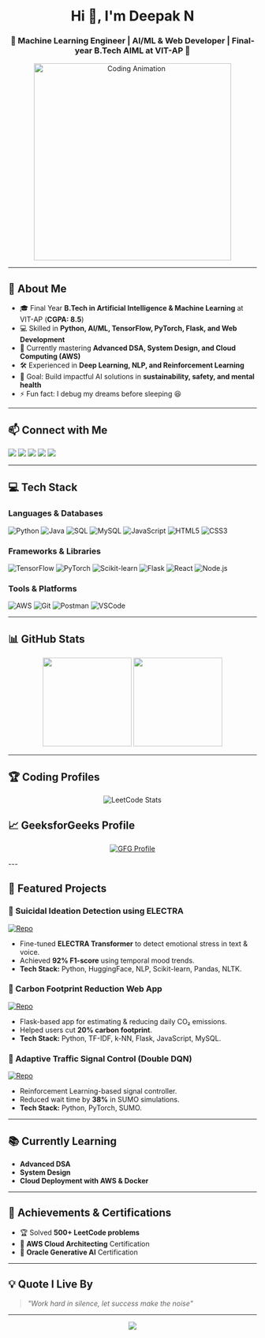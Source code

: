 <!-- HEADER -->
<h1 align="center">Hi 👋, I'm Deepak N</h1>
<h3 align="center">🚀 Machine Learning Engineer | AI/ML & Web Developer | Final-year B.Tech AIML at VIT-AP 🚀</h3>

<!-- ANIMATION -->
<p align="center">
  <img src="https://media.giphy.com/media/qgQUggAC3Pfv687qPC/giphy.gif" width="400" alt="Coding Animation" />
</p>

---

## 🚀 About Me
- 🎓 Final Year **B.Tech in Artificial Intelligence & Machine Learning** at VIT-AP (**CGPA: 8.5**)  
- 💻 Skilled in **Python, AI/ML, TensorFlow, PyTorch, Flask, and Web Development**  
- 🌱 Currently mastering **Advanced DSA, System Design, and Cloud Computing (AWS)**  
- 🛠 Experienced in **Deep Learning, NLP, and Reinforcement Learning**  
- 🎯 Goal: Build impactful AI solutions in **sustainability, safety, and mental health**  
- ⚡ Fun fact: I debug my dreams before sleeping 😆  

---

## 📫 Connect with Me
<p align="left">
  <a href="mailto:nagarajank14111974@gmail.com"><img src="https://img.shields.io/badge/Email-D14836?style=for-the-badge&logo=gmail&logoColor=white"/></a>
  <a href="https://linkedin.com/in/deepakn7"><img src="https://img.shields.io/badge/LinkedIn-0077B5?style=for-the-badge&logo=linkedin&logoColor=white"/></a>
  <a href="https://github.com/DeepakN-vit"><img src="https://img.shields.io/badge/GitHub-181717?style=for-the-badge&logo=github&logoColor=white"/></a>
  <a href="https://leetcode.com/u/Deepak_Nagarajan/"><img src="https://img.shields.io/badge/LeetCode-FFA116?style=for-the-badge&logo=leetcode&logoColor=white"/></a>
  <a href="https://www.geeksforgeeks.org/user/nagarajankwnm1/"><img src="https://img.shields.io/badge/GeeksforGeeks-0F9D58?style=for-the-badge&logo=geeksforgeeks&logoColor=white"/></a>
</p>

---

## 💻 Tech Stack

### Languages & Databases
![Python](https://img.shields.io/badge/Python-3776AB?style=for-the-badge&logo=python&logoColor=white)
![Java](https://img.shields.io/badge/Java-ED8B00?style=for-the-badge&logo=java&logoColor=white)
![SQL](https://img.shields.io/badge/SQL-003B57?style=for-the-badge&logo=database&logoColor=white)
![MySQL](https://img.shields.io/badge/MySQL-005C84?style=for-the-badge&logo=mysql&logoColor=white)
![JavaScript](https://img.shields.io/badge/JavaScript-F7E01D?style=for-the-badge&logo=javascript&logoColor=black)
![HTML5](https://img.shields.io/badge/HTML5-E34F26?style=for-the-badge&logo=html5&logoColor=white)
![CSS3](https://img.shields.io/badge/CSS3-264DE4?style=for-the-badge&logo=css3&logoColor=white)

### Frameworks & Libraries
![TensorFlow](https://img.shields.io/badge/TensorFlow-FF6F00?style=for-the-badge&logo=tensorflow&logoColor=white)
![PyTorch](https://img.shields.io/badge/PyTorch-EE4C2C?style=for-the-badge&logo=pytorch&logoColor=white)
![Scikit-learn](https://img.shields.io/badge/ScikitLearn-F7931E?style=for-the-badge&logo=scikit-learn&logoColor=white)
![Flask](https://img.shields.io/badge/Flask-000000?style=for-the-badge&logo=flask&logoColor=white)
![React](https://img.shields.io/badge/React-61DAFB?style=for-the-badge&logo=react&logoColor=black)
![Node.js](https://img.shields.io/badge/Node.js-339933?style=for-the-badge&logo=node.js&logoColor=white)

### Tools & Platforms
![AWS](https://img.shields.io/badge/AWS-FF9900?style=for-the-badge&logo=amazonaws&logoColor=white)
![Git](https://img.shields.io/badge/Git-F05032?style=for-the-badge&logo=git&logoColor=white)
![Postman](https://img.shields.io/badge/Postman-FF6C37?style=for-the-badge&logo=postman&logoColor=white)
![VSCode](https://img.shields.io/badge/VSCode-007ACC?style=for-the-badge&logo=visualstudiocode&logoColor=white)

---

## 📊 GitHub Stats
<p align="center">
  <img height="180em" src="https://github-readme-stats.vercel.app/api?username=DeepakN-vit&show_icons=true&theme=tokyonight"/>
  <img height="180em" src="https://github-readme-streak-stats.herokuapp.com/?user=DeepakN-vit&theme=tokyonight"/>
</p>

---

## 🏆 Coding Profiles
<p align="center">
  <img src="https://leetcard.jacoblin.cool/Deepak_Nagarajan?theme=dark&font=Karma&ext=contest" alt="LeetCode Stats"/>
</p>

## 📈 GeeksforGeeks Profile
<p align="center">
  <a href="https://www.geeksforgeeks.org/user/nagarajankwnm1/">
    <img src="https://img.shields.io/badge/GeeksforGeeks-Profile-0F9D58?style=for-the-badge&logo=geeksforgeeks&logoColor=white" alt="GFG Profile"/>
  </a>
</p>
---

## 🚀 Featured Projects

### 🧠 Suicidal Ideation Detection using ELECTRA  
[![Repo](https://img.shields.io/badge/Repo-181717?style=for-the-badge&logo=github&logoColor=white)](https://github.com/DeepakN-vit/SUICIDAL_IDEATION_DEDUCTION_SYSTEM)
- Fine-tuned **ELECTRA Transformer** to detect emotional stress in text & voice.
- Achieved **92% F1-score** using temporal mood trends.
- **Tech Stack:** Python, HuggingFace, NLP, Scikit-learn, Pandas, NLTK.

### 🌱 Carbon Footprint Reduction Web App  
[![Repo](https://img.shields.io/badge/Repo-181717?style=for-the-badge&logo=github&logoColor=white)](https://github.com/DeepakN-vit/CARBON_FOOTPRINT_CALCULATOR_AND_RECOMMENDER)
- Flask-based app for estimating & reducing daily CO₂ emissions.
- Helped users cut **20% carbon footprint**.
- **Tech Stack:** Python, TF-IDF, k-NN, Flask, JavaScript, MySQL.

### 🚦 Adaptive Traffic Signal Control (Double DQN)  
[![Repo](https://img.shields.io/badge/Repo-181717?style=for-the-badge&logo=github&logoColor=white)](https://github.com/DeepakN-vit/TRAFFIC_SIGNAL_CONTROLLER_USING_DOUBLEDQN)
- Reinforcement Learning-based signal controller.
- Reduced wait time by **38%** in SUMO simulations.
- **Tech Stack:** Python, PyTorch, SUMO.

---

## 📚 Currently Learning
- **Advanced DSA**
- **System Design**
- **Cloud Deployment with AWS & Docker**

---

## 🎯 Achievements & Certifications
- 🏆 Solved **500+ LeetCode problems**
- 📜 **AWS Cloud Architecting** Certification
- 📜 **Oracle Generative AI** Certification

---

## 💡 Quote I Live By
> *"Work hard in silence, let success make the noise"*  

---

<p align="center">
  <img src="https://komarev.com/ghpvc/?username=DeepakN-vit&label=Profile%20Views&color=blue&style=for-the-badge"/>
</p>
